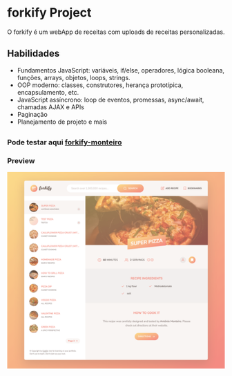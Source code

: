 # forkify Project

 O forkify é um webApp de receitas com uploads de receitas personalizadas.

## Habilidades
- Fundamentos JavaScript: variáveis, if/else, operadores, lógica booleana, funções, arrays, objetos, loops, strings.
- OOP moderno: classes, construtores, herança prototípica, encapsulamento, etc.
- JavaScript assíncrono: loop de eventos, promessas, async/await, chamadas AJAX e APIs
- Paginação 
- Planejamento de projeto e mais

## 

### Pode testar aqui [forkify-monteiro](https://forkify-monteiro.netlify.app/)

### Preview
<a href="https://forkify-monteiro.netlify.app/"><img src="src/img/screencapture-forkify.png" class="media-object  img-responsive img-thumbnail" width="550px"></a>
